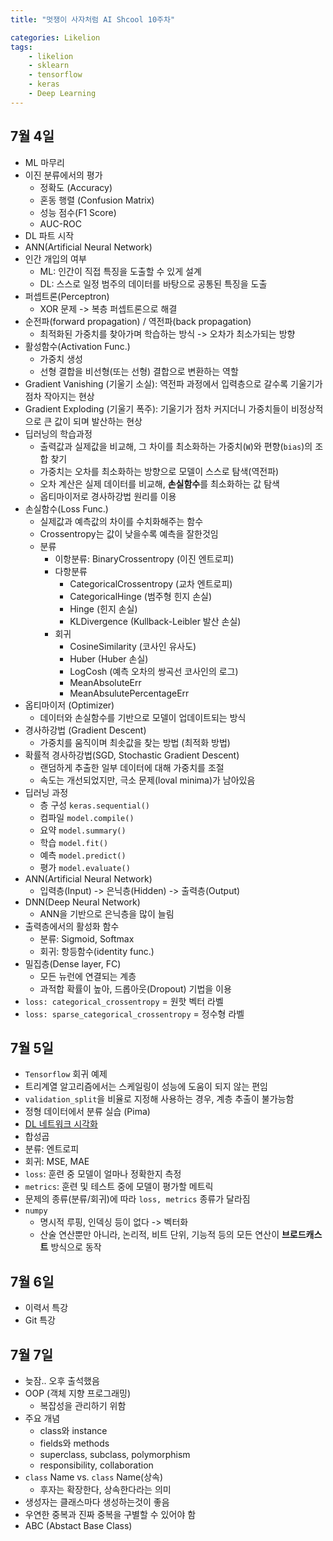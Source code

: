 ```yaml
---
title: "멋쟁이 사자처럼 AI Shcool 10주차"

categories: Likelion
tags:
    - likelion
    - sklearn
    - tensorflow
    - keras
    - Deep Learning
---
```


## 7월 4일
- ML 마무리
- 이진 분류에서의 평가
  - 정확도 (Accuracy)
  - 혼동 행렬 (Confusion Matrix)
  - 성능 점수(F1 Score)
  - AUC-ROC
- DL 파트 시작
- ANN(Artificial Neural Network)
- 인간 개입의 여부
  - ML: 인간이 직접 특징을 도출할 수 있게 설계
  - DL: 스스로 일정 범주의 데이터를 바탕으로 공통된 특징을 도출
- 퍼셉트론(Perceptron)
  - XOR 문제 -> 복층 퍼셉트론으로 해결
- 순전파(forward propagation) / 역전파(back propagation)
  - 최적화된 가중치를 찾아가며 학습하는 방식 -> 오차가 최소가되는 방향
- 활성함수(Activation Func.)
  - 가중치 생성
  - 선형 결합을 비선형(또는 선형) 결합으로 변환하는 역할
- Gradient Vanishing (기울기 소실): 역전파 과정에서 입력층으로 갈수록 기울기가 점차 작아지는 현상
- Gradient Exploding (기울기 폭주): 기울기가 점차 커지더니 가중치들이 비정상적으로 큰 값이 되며 발산하는 현상
- 딥러닝의 학습과정
  - 출력값과 실제값을 비교해, 그 차이를 최소화하는 가중치(`W`)와 편향(`bias`)의 조합 찾기
  - 가중치는 오차를 최소화하는 방향으로 모델이 스스로 탐색(역전파)
  - 오차 계산은 실제 데이터를 비교해, **손실함수**를 최소화하는 값 탐색
  - 옵티마이저로 경사하강법 원리를 이용
- 손실함수(Loss Func.)
  - 실제값과 예측값의 차이를 수치화해주는 함수
  - Crossentropy는 값이 낮을수록 예측을 잘한것임
  - 분류
      - 이항분류: BinaryCrossentropy (이진 엔트로피)
      - 다항분류
        - CategoricalCrossentropy (교차 엔트로피)
        - CategoricalHinge (범주형 힌지 손실)
        - Hinge (힌지 손실)
        - KLDivergence (Kullback-Leibler 발산 손실)
      - 회귀
        - CosineSimilarity (코사인 유사도)
        - Huber (Huber 손실)
        - LogCosh (예측 오차의 쌍곡선 코사인의 로그)
        - MeanAbsoluteErr
        - MeanAbsulutePercentageErr  
- 옵티마이저 (Optimizer)  
  - 데이터와 손실함수를 기반으로 모델이 업데이트되는 방식  
- 경사하강법 (Gradient Descent)  
  - 가중치를 움직이며 최솟값을 찾는 방법 (최적화 방법)  
- 확률적 경사하강법(SGD, Stochastic Gradient Descent)  
  - 랜덤하게 추출한 일부 데이터에 대해 가중치를 조절  
  - 속도는 개선되었지만, 극소 문제(loval minima)가 남아있음  
- 딥러닝 과정  
  - 층 구성 `keras.sequential()`  
  - 컴파일 `model.compile()`  
  - 요약 `model.summary()`  
  - 학습 `model.fit()`  
  - 예측 `model.predict()`  
  - 평가 `model.evaluate()`  
- ANN(Artificial Neural Network)
  - 입력층(Input) -> 은닉층(Hidden) -> 출력층(Output)
- DNN(Deep Neural Network)
  - ANN을 기반으로 은닉층을 많이 늘림
- 출력층에서의 활성화 함수
  - 분류: Sigmoid, Softmax
  - 회귀: 항등함수(identity func.)
- 밀집층(Dense layer, FC)
  - 모든 뉴런에 연결되는 계층
  - 과적합 확률이 높아, 드롭아웃(Dropout) 기법을 이용  
- `loss: categorical_crossentropy` = 원핫 벡터 라벨  
- `loss: sparse_categorical_crossentropy` = 정수형 라벨

## 7월 5일
- `Tensorflow` 회귀 예제
- 트리계열 알고리즘에서는 스케일링이 성능에 도움이 되지 않는 편임
- `validation_split`을 비율로 지정해 사용하는 경우, 계층 추출이 불가능함
- 정형 데이터에서 분류 실습 (Pima)
- [DL 네트워크 시각화](https://alexlenail.me/NN-SVG/index.html)
- 합성곱
- 분류: 엔트로피
- 회귀: MSE, MAE
- `loss`: 훈련 중 모델이 얼마나 정확한지 측정
- `metrics`: 훈련 및 테스트 중에 모델이 평가할 메트릭
- 문제의 종류(분류/회귀)에 따라 `loss, metrics` 종류가 달라짐
- `numpy`
  - 명시적 루핑, 인덱싱 등이 없다 -> 벡터화
  - 산술 연산뿐만 아니라, 논리적, 비트 단위, 기능적 등의 모든 연산이 **브로드캐스트** 방식으로 동작

## 7월 6일
- 이력서 특강
- Git 특강

## 7월 7일
- 늦잠.. 오후 출석했음
- OOP (객체 지향 프로그래밍)
  - 복잡성을 관리하기 위함
- 주요 개념
  - class와 instance
  - fields와 methods
  - superclass, subclass, polymorphism
  - responsibility, collaboration
- `class` Name vs. `class` Name(상속)
  - 후자는 확장한다, 상속한다라는 의미
- 생성자는 클래스마다 생성하는것이 좋음
- 우연한 중복과 진짜 중복을 구별할 수 있어야 함
- ABC (Abstact Base Class)